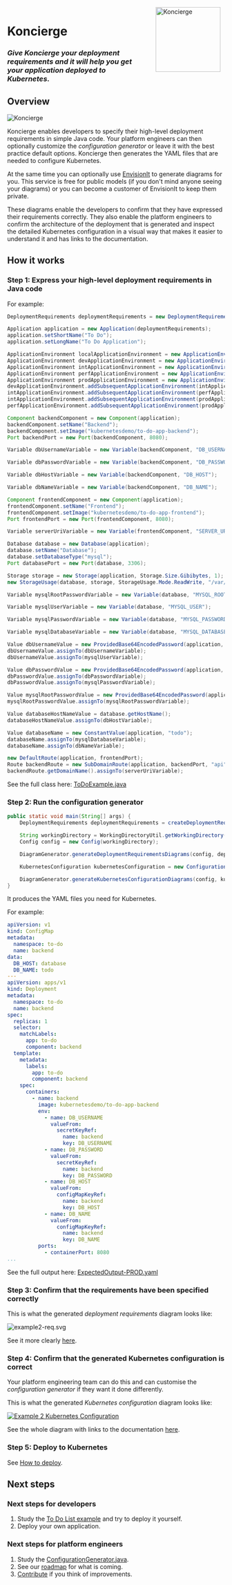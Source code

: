 <img src="docs/images/koncierge-logo.svg" alt="Koncierge" style="float: right; margin-right: 10px; margin-left: 20px;  height: 150px" />

# Koncierge

### _Give Koncierge your deployment requirements and it will help you get your application deployed to Kubernetes._

## Overview

<img src="docs/images/koncierge-overview.svg" alt="Koncierge" />

Koncierge enables developers to specify their high-level deployment requirements in simple Java code. 
Your platform engineers can then optionally customize the _configuration generator_ or leave it with the best practice default options. 
Koncierge then generates the YAML files that are needed to configure Kubernetes.

At the same time you can optionally use [EnvisionIt](https://envisionit.app/kubernetes) to generate diagrams for you. 
This service is free for public models (if you don't mind anyone seeing your diagrams) or you can become a customer of EnvisionIt to keep them private.

These diagrams enable the developers to confirm that they have expressed their requirements correctly. 
They also enable the platform engineers to confirm the architecture of the deployment that is generated and 
inspect the detailed Kubernetes configuration in a visual way that makes it easier to understand it and has links to the documentation. 

## How it works

### Step 1: Express your high-level deployment requirements in Java code

For example:
```java
DeploymentRequirements deploymentRequirements = new DeploymentRequirements();

Application application = new Application(deploymentRequirements);
application.setShortName("To Do");
application.setLongName("To Do Application");

ApplicationEnvironment localApplicationEnvironment = new ApplicationEnvironment(application, Environment.LOCAL, "todo.test");
ApplicationEnvironment devApplicationEnvironment = new ApplicationEnvironment(application, Environment.DEV, "todo.dev.internal.example.com");
ApplicationEnvironment intApplicationEnvironment = new ApplicationEnvironment(application, Environment.INT, "todo.int.internal.example.com");
ApplicationEnvironment perfApplicationEnvironment = new ApplicationEnvironment(application, Environment.PERF, "todo.perf.internal.example.com");
ApplicationEnvironment prodApplicationEnvironment = new ApplicationEnvironment(application, Environment.PROD, "example.com");
devApplicationEnvironment.addSubsequentApplicationEnvironment(intApplicationEnvironment);
intApplicationEnvironment.addSubsequentApplicationEnvironment(perfApplicationEnvironment);
intApplicationEnvironment.addSubsequentApplicationEnvironment(prodApplicationEnvironment);
perfApplicationEnvironment.addSubsequentApplicationEnvironment(prodApplicationEnvironment);

Component backendComponent = new Component(application);
backendComponent.setName("Backend");
backendComponent.setImage("kubernetesdemo/to-do-app-backend");
Port backendPort = new Port(backendComponent, 8080);

Variable dbUsernameVariable = new Variable(backendComponent, "DB_USERNAME");

Variable dbPasswordVariable = new Variable(backendComponent, "DB_PASSWORD");

Variable dbHostVariable = new Variable(backendComponent, "DB_HOST");

Variable dbNameVariable = new Variable(backendComponent, "DB_NAME");

Component frontendComponent = new Component(application);
frontendComponent.setName("Frontend");
frontendComponent.setImage("kubernetesdemo/to-do-app-frontend");
Port frontendPort = new Port(frontendComponent, 8080);

Variable serverUriVariable = new Variable(frontendComponent, "SERVER_URI");

Database database = new Database(application);
database.setName("Database");
database.setDatabaseType("mysql");
Port databasePort = new Port(database, 3306);

Storage storage = new Storage(application, Storage.Size.Gibibytes, 1);
new StorageUsage(database, storage, StorageUsage.Mode.ReadWrite, "/var/lib/mysql");

Variable mysqlRootPasswordVariable = new Variable(database, "MYSQL_ROOT_PASSWORD");

Variable mysqlUserVariable = new Variable(database, "MYSQL_USER");

Variable mysqlPasswordVariable = new Variable(database, "MYSQL_PASSWORD");

Variable mysqlDatabaseVariable = new Variable(database, "MYSQL_DATABASE");

Value dbUsernameValue = new ProvidedBase64EncodedPassword(application, "dXNlcg==");
dbUsernameValue.assignTo(dbUsernameVariable);
dbUsernameValue.assignTo(mysqlUserVariable);

Value dbPasswordValue = new ProvidedBase64EncodedPassword(application, "ZGV2ZWxvcA==");
dbPasswordValue.assignTo(dbPasswordVariable);
dbPasswordValue.assignTo(mysqlPasswordVariable);

Value mysqlRootPasswordValue = new ProvidedBase64EncodedPassword(application, "bWFnaWM=");
mysqlRootPasswordValue.assignTo(mysqlRootPasswordVariable);

Value databaseHostNameValue = database.getHostName();
databaseHostNameValue.assignTo(dbHostVariable);

Value databaseName = new ConstantValue(application, "todo");
databaseName.assignTo(mysqlDatabaseVariable);
databaseName.assignTo(dbNameVariable);

new DefaultRoute(application, frontendPort);
Route backendRoute = new SubDomainRoute(application, backendPort, "api");
backendRoute.getDomainName().assignTo(serverUriVariable);
```

See the full class here: [ToDoExample.java](examples%2Fexample2%2Fsrc%2Fmain%2Fjava%2Ftech%2Fkoncierge%2Fexamples%2Fexample2%2FToDoExample.java)

### Step 2: Run the configuration generator
```java
public static void main(String[] args) {
    DeploymentRequirements deploymentRequirements = createDeploymentRequirements();

    String workingDirectory = WorkingDirectoryUtil.getWorkingDirectory(ToDoExample.class);
    Config config = new Config(workingDirectory);

    DiagramGenerator.generateDeploymentRequirementsDiagrams(config, deploymentRequirements);

    KubernetesConfiguration kubernetesConfiguration = new ConfigurationGenerator(config, deploymentRequirements).generate();

    DiagramGenerator.generateKubernetesConfigurationDiagrams(config, kubernetesConfiguration);
}
```

It produces the YAML files you need for Kubernetes.

For example:
```yaml
apiVersion: v1
kind: ConfigMap
metadata:
  namespace: to-do
  name: backend
data:
  DB_HOST: database
  DB_NAME: todo
---
apiVersion: apps/v1
kind: Deployment
metadata:
  namespace: to-do
  name: backend
spec:
  replicas: 1
  selector:
    matchLabels:
      app: to-do
      component: backend
  template:
    metadata:
      labels:
        app: to-do
        component: backend
    spec:
      containers:
        - name: backend
          image: kubernetesdemo/to-do-app-backend
          env:
            - name: DB_USERNAME
              valueFrom:
                secretKeyRef:
                  name: backend
                  key: DB_USERNAME
            - name: DB_PASSWORD
              valueFrom:
                secretKeyRef:
                  name: backend
                  key: DB_PASSWORD
            - name: DB_HOST
              valueFrom:
                configMapKeyRef:
                  name: backend
                  key: DB_HOST
            - name: DB_NAME
              valueFrom:
                configMapKeyRef:
                  name: backend
                  key: DB_NAME
          ports:
            - containerPort: 8080
...
```

See the full output here: [ExpectedOutput-PROD.yaml](examples%2Fexample2%2Fsrc%2Ftest%2Fresources%2FExpectedOutput-PROD.yaml)

### Step 3: Confirm that the requirements have been specified correctly

This is what the generated _deployment requirements_ diagram looks like:

![example2-req.svg](examples%2Fexample2%2Fdocs%2Fimages%2Fexample2-req.svg)

See it more clearly [here](https://envisionit.app/diagram/98675f0313504e8b96cc04aa141958ef/req).

### Step 4: Confirm that the generated Kubernetes configuration is correct

Your platform engineering team can do this and can customise the _configuration generator_ if they want it done differently. 

This is what the generated _Kubernetes configuration_ diagram looks like:

[![Example 2 Kubernetes Configuration](examples%2Fexample2%2Fdocs%2Fimages%2Fexample2-k8s-snippet.svg)](https://envisionit.app/diagram/98675f0313504e8b96cc04aa141958ef/k8s)

See the whole diagram with links to the documentation [here](https://envisionit.app/diagram/98675f0313504e8b96cc04aa141958ef/k8s).

### Step 5: Deploy to Kubernetes

See [How to deploy](docs%2Fdeploy.md).

## Next steps

### Next steps for developers

1. Study the [To Do List example](examples%2Fexample2%2FREADME.md) and try to deploy it yourself.
2. Deploy your own application.

### Next steps for platform engineers

1. Study the [ConfigurationGenerator.java](core%2Fsrc%2Fmain%2Fjava%2Ftech%2Fkoncierge%2Fgenerator%2FConfigurationGenerator.java).
2. See our [roadmap](docs%2Froadmap.md) for what is coming. 
2. [Contribute](CONTRIBUTING.md) if you think of improvements. 

